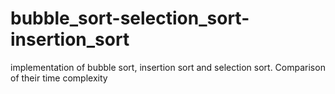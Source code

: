 # bubble_sort-selection_sort-insertion_sort
implementation of bubble sort, insertion sort and selection sort. Comparison of their time complexity
